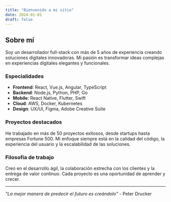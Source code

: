 ```yaml
---
title: "Bienvenido a mi sitio"
date: 2024-01-01
draft: false
---
```


## Sobre mí

Soy un desarrollador full-stack con más de 5 años de experiencia creando soluciones digitales innovadoras. Mi pasión es transformar ideas complejas en experiencias digitales elegantes y funcionales.

### Especialidades

- **Frontend**: React, Vue.js, Angular, TypeScript
- **Backend**: Node.js, Python, PHP, Go
- **Mobile**: React Native, Flutter, Swift
- **Cloud**: AWS, Docker, Kubernetes
- **Design**: UX/UI, Figma, Adobe Creative Suite

### Proyectos destacados

He trabajado en más de 50 proyectos exitosos, desde startups hasta empresas Fortune 500. Mi enfoque siempre está en la calidad del código, la experiencia del usuario y la escalabilidad de las soluciones.

### Filosofía de trabajo

Creo en el desarrollo ágil, la colaboración estrecha con los clientes y la entrega de valor continuo. Cada proyecto es una oportunidad de aprender y crecer.

---

*"La mejor manera de predecir el futuro es creándolo"* - Peter Drucker

